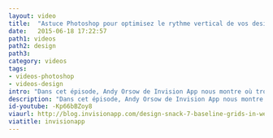 ```yaml
---
layout: video
title:  "Astuce Photoshop pour optimisez le rythme vertical de vos designs"
date:   2015-06-18 17:22:57
path1: videos
path2: design
path3:
category: videos
tags:
- videos-photoshop
- videos-design
intro: "Dans cet épisode, Andy Orsow de Invision App nous montre où trouver et comment utiliser les grilles de références pour les lignes de bases dans Photoshop CC. Une astuce qui vous permettra de développer une continuité dans tous vos éléments UI via un rythme vertical harmonieux."
description: "Dans cet épisode, Andy Orsow de Invision App nous montre où trouver et comment utiliser les grilles de références pour les lignes de bases dans Photoshop CC."
id-youtube: -Kp66bBZoy8
viaurl: http://blog.invisionapp.com/design-snack-7-baseline-grids-in-web-ui-design/
viatitle: invisionapp
---
```

